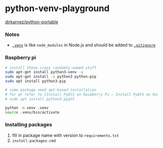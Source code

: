 python-venv-playground
=================
[dirkarnez/python-portable](https://github.com/dirkarnez/python-portable)

### Notes
- [`.venv`](./.venv) is like `node_modules` in Node.js and should be added to [`.gitignore`](./.gitignore)

### Raspberry pi
```bash
# install these crazy randomly-named stuff 
sudo apt-get install python3-venv -y
sudo apt-get install -y python3 python-pip
sudo apt install python3-pip

# some package need apt-based installation
# for qt refer to [Install PyQt5 on Raspberry Pi — Install PyQt5 on Raspberry Pi Raspbian](https://www.pythonguis.com/installation/install-pyqt5-raspberry-pi/)
# sudo apt install python3-pyqt5

python -m venv .venv
source .venv/bin/activate
```

### Installing packages
1. fill in package name with version to `requirements.txt`
2. `install-packages.cmd`
